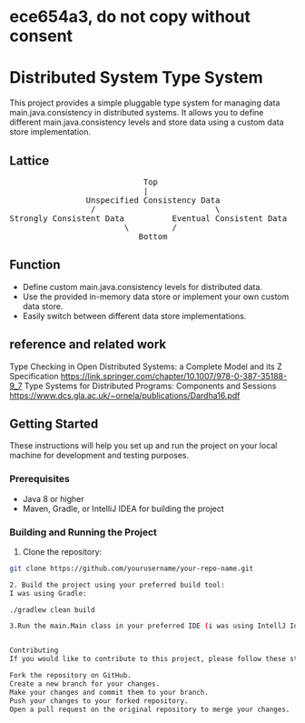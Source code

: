 # ece654a3, do not copy without consent
# Distributed System Type System

This project provides a simple pluggable type system for managing data main.java.consistency in distributed systems. 
It allows you to define different main.java.consistency levels and store data using a custom data store implementation.
## Lattice
<pre>
                            Top
                            |
                Unspecified Consistency Data
                 /                         \
Strongly Consistent Data          Eventual Consistent Data
                        \         /
                           Bottom
</pre>


## Function

- Define custom main.java.consistency levels for distributed data.
- Use the provided in-memory data store or implement your own custom data store.
- Easily switch between different data store implementations.
## reference and related work

Type Checking in Open Distributed Systems: a Complete Model and its Z Specification 
https://link.springer.com/chapter/10.1007/978-0-387-35188-9_7
Type Systems for Distributed Programs:
Components and Sessions
https://www.dcs.gla.ac.uk/~ornela/publications/Dardha16.pdf


## Getting Started

These instructions will help you set up and run the project on your local machine for development and testing purposes.

### Prerequisites

- Java 8 or higher
- Maven, Gradle, or IntelliJ IDEA for building the project

### Building and Running the Project

1. Clone the repository:

```bash
git clone https://github.com/yourusername/your-repo-name.git

2. Build the project using your preferred build tool:
I was using Gradle:

./gradlew clean build

3.Run the main.Main class in your preferred IDE (i was using IntellJ Idea) or from the command line.


Contributing
If you would like to contribute to this project, please follow these steps:

Fork the repository on GitHub.
Create a new branch for your changes.
Make your changes and commit them to your branch.
Push your changes to your forked repository.
Open a pull request on the original repository to merge your changes.



